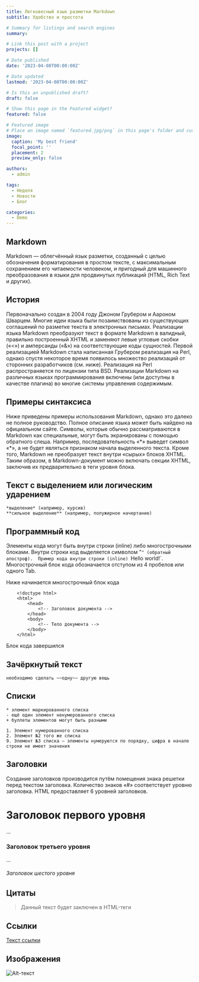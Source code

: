 ```yaml
---
title: Легковесный язык разметки Markdown
subtitle: Удобство и простота

# Summary for listings and search engines
summary: 

# Link this post with a project
projects: []

# Date published
date: '2023-04-08T00:00:00Z'

# Date updated
lastmod: '2023-04-08T00:00:00Z'

# Is this an unpublished draft?
draft: false

# Show this page in the Featured widget?
featured: false

# Featured image
# Place an image named `featured.jpg/png` in this page's folder and customize its options here.
image:
  caption: 'My best friend'
  focal_point: ''
  placement: 2
  preview_only: false

authors:
  - admin

tags:
  - Неделя
  - Новости
  - Блог

categories:
  - Demo
---
```


## Markdown

Markdown — облегчённый язык разметки, созданный с целью обозначения форматирования в простом тексте, с максимальным сохранением его читаемости человеком, и пригодный для машинного преобразования в языки для продвинутых публикаций (HTML, Rich Text и других). 

## История
Первоначально создан в 2004 году Джоном Грубером и Аароном Шварцем. Многие идеи языка были позаимствованы из существующих соглашений по разметке текста в электронных письмах. Реализации языка Markdown преобразуют текст в формате Markdown в валидный, правильно построенный XHTML и заменяют левые угловые скобки («<») и амперсанды («&») на соответствующие коды сущностей. Первой реализацией Markdown стала написанная Грубером реализация на Perl, однако спустя некоторое время появилось множество реализаций от сторонних разработчиков (см. ниже). Реализация на Perl распространяется по лицензии типа BSD. Реализации Markdown на различных языках программирования включены (или доступны в качестве плагина) во многие системы управления содержимым. 

## Примеры синтаксиса
Ниже приведены примеры использования Markdown, однако это далеко не полное руководство. Полное описание языка может быть найдено на официальном сайте. Символы, которые обычно рассматриваются в Markdown как специальные, могут быть экранированы с помощью обратного слеша. Например, последовательность «\*» выведет символ «*», а не будет являться признаком начала выделенного текста. Кроме того, Markdown не преобразует текст внутри «сырых» блоков XHTML. Таким образом, в Markdown-документ можно включать секции XHTML, заключив их предварительно в теги уровня блока. 

## Текст с выделением или логическим ударением
```
*выделение* (например, курсив)
**сильное выделение** (например, полужирное начертание)
```

## Программный код

Элементы кода могут быть внутри строки (inline) либо многострочными блоками. Внутри строки код выделяется символом "`" (обратный апостроф). 
Пример кода внутри строки (inline) `Hello world!`. Многострочный блок кода обозначается отступом из 4 пробелов или одного Tab.

Ниже начинается многострочный блок кода
```
    <!doctype html>
    <html>
        <head>
            <!-- Заголовок документа -->
        </head>
        <body>
            <!-- Тело документа -->
        </body>
    </html>
```
Блок кода завершился

## Зачёркнутый текст

`необходимо сделать ~~одну~~ другую вещь`

## Списки

```
* элемент маркированного списка
- ещё один элемент ненумерованного списка
+ буллеты элементов могут быть разными
```

```
1. Элемент нумерованного списка
2. Элемент №2 того же списка
9. Элемент №3 списка — элементы нумеруются по порядку, цифра в начале строки не имеет значения
```

## Заголовки

Создание заголовков производится путём помещения знака решетки перед текстом заголовка. Количество знаков «#» соответствует уровню заголовка. HTML предоставляет 6 уровней заголовков.

# Заголовок первого уровня
...
### Заголовок третьего уровня
...
###### Заголовок шестого уровня

## Цитаты 

> Данный текст будет заключен в HTML-теги <blockquote></blockquote>

## Ссылки

[Текст ссылки](http://example.com/ "Необязательный заголовок ссылки")

## Изображения

![Alt-текст](https://ru.wikipedia.org/wiki/Markdown#/media/%D0%A4%D0%B0%D0%B9%D0%BB:Markdown-mark.svg "Заголовок изображения")

